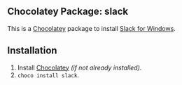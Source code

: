 ## Chocolatey Package: slack
This is a [Chocolatey](https://chocolatey.org/) package to install [Slack for Windows](https://slack.com/).

## Installation
1. Install [Chocolatey](https://chocolatey.org/) *(if not already installed)*.
2. `choco install slack`.
